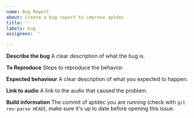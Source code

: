 ```yaml
---
name: Bug Report
about: Create a bug report to improve aptdec
title: ''
labels: bug
assignees: ''

---
```


**Describe the bug**
A clear description of what the bug is.

**To Reproduce**
Steps to reproduce the behavior.

**Expected behaviour**
A clear description of what you expected to happen.

**Link to audio**
A link to the audio that caused the problem.

**Build information**
The commit of aptdec you are running (check with `git rev-parse HEAD`), make sure it's up to date before opening this issue.
